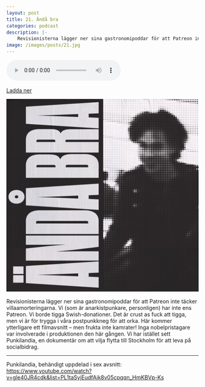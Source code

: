 ```yaml
---
layout: post
title: 21. Ändå bra
categories: podcast
description: |-
    Revisionisterna lägger ner sina gastronomipoddar för att Patreon inte täcker villaamorteringarna. Vi (som är anarkistpunkare, personligen) har inte ens Patreon. Vi borde tigga Swish-donationer. Det är crust as fuck att tigga, men vi är för trygga i våra postpunkkneg för att orka. Här kommer ytterligare ett filmavsnitt – men frukta inte kamrater! Inga nobelpristagare var involverade i produktionen den här gången. Vi har istället sett Punkilandia, en dokumentär om att vilja flytta till Stockholm för att leva på socialbidrag.
image: /images/posts/21.jpg
---
```


<audio controls="controls">
  <source type="audio/mp3" src="/b/TODO_FILENAME.mp3"></source>
</audio>

[Ladda ner](/b/TODO_FILENAME.mp3)

![](/images/posts/21.jpg "TODO_ALT")

Revisionisterna lägger ner sina gastronomipoddar för att Patreon inte täcker villaamorteringarna. Vi (som är anarkistpunkare, personligen) har inte ens Patreon. Vi borde tigga Swish-donationer. Det är crust as fuck att tigga, men vi är för trygga i våra postpunkkneg för att orka. Här kommer ytterligare ett filmavsnitt – men frukta inte kamrater! Inga nobelpristagare var involverade i produktionen den här gången. Vi har istället sett Punkilandia, en dokumentär om att vilja flytta till Stockholm för att leva på socialbidrag.

---

Punkilandia, behändigt uppdelad i sex avsnitt: https://www.youtube.com/watch?v=gle40JR4cdk&list=PL1taSyjEudfAik8v05cpqqn_HmKBVp-Ks
